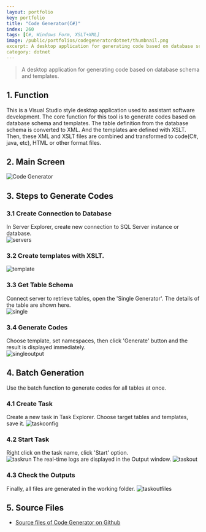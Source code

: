 ```yaml
---
layout: portfolio
key: portfolio
title: "Code Generator(C#)"
index: 260
tags: [C#, Windows Form, XSLT+XML]
image: /public/portfolios/codegeneratordotnet/thumbnail.png
excerpt: A desktop application for generating code based on database schema and templates.
category: dotnet
---
```


> A desktop application for generating code based on database schema and templates.

## 1. Function
This is a Visual Studio style desktop application used to assistant software development. The core function for this tool is to generate codes based on database schema and templates. The table definition from the database schema is converted to XML. And the templates are defined with XSLT. Then, these XML and XSLT files are combined and transformed to code(C#, java, etc), HTML or other format files.
## 2. Main Screen
![Code Generator](/public/portfolios/codegeneratordotnet/cg.png "Code Generator")
## 3. Steps to Generate Codes
### 3.1 Create Connection to Database
In Server Explorer, create new connection to SQL Server instance or database.  
![servers](/public/portfolios/codegeneratordotnet/servers.png "servers")
### 3.2 Create templates with XSLT.
![template](/public/portfolios/codegeneratordotnet/template.png "template")
### 3.3 Get Table Schema
Connect server to retrieve tables, open the 'Single Generator'. The details of the table are shown here.  
![single](/public/portfolios/codegeneratordotnet/single.png "single")
### 3.4 Generate Codes
Choose template, set namespaces, then click 'Generate' button and the result is displayed immediately.  
![singleoutput](/public/portfolios/codegeneratordotnet/singleoutput.png "singleoutput")  
## 4. Batch Generation
Use the batch function to generate codes for all tables at once.  
### 4.1 Create Task
Create a new task in Task Explorer. Choose target tables and templates, save it.
![taskconfig](/public/portfolios/codegeneratordotnet/taskconfig.png "taskconfig")
### 4.2 Start Task
Right click on the task name, click 'Start' option.  
![taskrun](/public/portfolios/codegeneratordotnet/taskrun.png "taskrun")
The real-time logs are displayed in the Output window.
![taskout](/public/portfolios/codegeneratordotnet/taskout.png "taskout")
### 4.3 Check the Outputs
Finally, all files are generated in the working folder.
![taskoutfiles](/public/portfolios/codegeneratordotnet/taskoutfiles.png "taskoutfiles")  
## 5. Source Files
* [Source files of Code Generator on Github](https://github.com/jojozhuang/Portfolio/tree/master/CodeGenerator)
